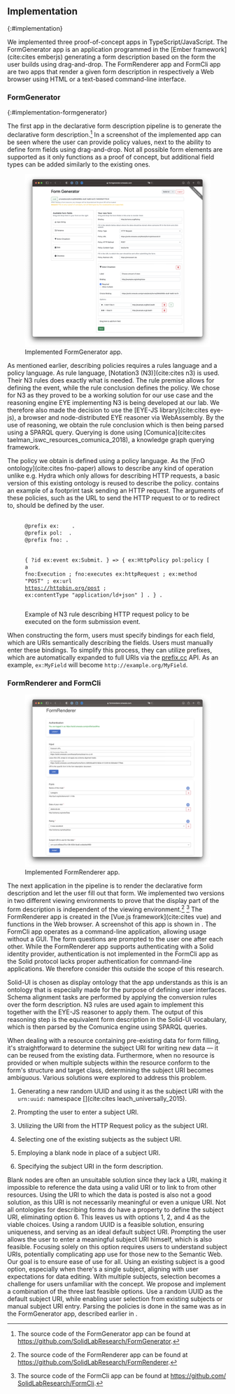 ## Implementation
{:#implementation}

We implemented three proof-of-concept apps in TypeScript/JavaScript.
The FormGenerator app is an application programmed in the [Ember framework](cite:cites emberjs) generating a form description based on the form the user builds using drag-and-drop.
The FormRenderer app and FormCli app are two apps that render a given form description in respectively a Web browser using HTML or a text-based command-line interface.

### FormGenerator
{:#implementation-formgenerator}

The first app in the declarative form description pipeline is to generate the declarative form description.[^ImplementationFormGenerator]
In [](#fig:FormGenerator) a screenshot of the implemented app can be seen where the user can provide policy values, next to the ability to define form fields using drag-and-drop.
Not all possible form elements are supported as it only functions as a proof of concept, but additional field types can be added similarly to the existing ones.

[^ImplementationFormGenerator]: The source code of the FormGenerator app can be found at [https://github.com/<wbr/>SolidLabResearch/FormGenerator](https://github.com/SolidLabResearch/FormGenerator).

<figure id="fig:FormGenerator" class="halfwidth">
<img src="img/FormGenerator.png" alt="[Screenshot of FormGenerator application]" />
<figcaption markdown="block">
Implemented FormGenerator app.
</figcaption>
</figure>

As mentioned earlier, describing policies requires a rules language and a policy language.
As rule language, [Notation3 (N3)](cite:cites n3) is used.
Their N3 rules does exactly what is needed.
The rule premise allows for defining the event, while the rule conclusion defines the policy.
We chose for N3 as they proved to be a working solution for our use case and the reasoning engine EYE implementing N3 is being developed at our lab.
We therefore also made the decision to use the [EYE-JS library](cite:cites eye-js), a browser and node-distributed EYE reasoner via WebAssembly.
By the use of reasoning, we obtain the rule conclusion which is then being parsed using a SPARQL query.
Querying is done using [Comunica](cite:cites taelman_iswc_resources_comunica_2018), a knowledge graph querying framework.

The policy we obtain is defined using a policy language.
As the [FnO ontology](cite:cites fno-paper) allows to describe any kind of operation unlike e.g. Hydra which only allows for describing HTTP requests, a basic version of this existing ontology is reused to describe the policy.
[](#lst:n3-form-policies-example) contains an example of a footprint task sending an HTTP request.
The arguments of these policies, such as the URL to send the HTTP request to or to redirect to, should be defined by the user.

<figure id="lst:n3-form-policies-example" class="listing">
<pre><code>
@prefix ex:   <http://example.org/> .
@prefix pol: <https://www.example.org/ns/policy#> .
@prefix fno: <https://w3id.org/function/ontology#>.

{
  ?id ex:event ex:Submit.
} => {
  ex:HttpPolicy pol:policy [
    a fno:Execution ;
    fno:executes ex:httpRequest ;
    ex:method "POST" ;
    ex:url <https://httpbin.org/post> ;
    ex:contentType "application/ld+json"
  ] .
} .
</code></pre>
<figcaption markdown="block">
Example of N3 rule describing HTTP request policy to be executed on the form submission event.
</figcaption>
</figure>

When constructing the form, users must specify bindings for each field, which are URIs semantically describing the fields.
Users must manually enter these bindings. To simplify this process, they can utilize prefixes, which are automatically expanded to full URIs via the [prefix.cc](https://prefix.cc) API.
As an example, `ex:MyField` will become `http://example.org/MyField`.


### FormRenderer and FormCli

<figure id="fig:FormRenderer" class="halfwidth">
<img src="img/FormRenderer.png" alt="[Screenshot of FormRenderer application]" />
<figcaption markdown="block">
Implemented FormRenderer app.
</figcaption>
</figure>

The next application in the pipeline is to render the declarative form description and let the user fill out that form.
We implemented two versions in two different viewing environments to prove that the display part of the form description is independent of the viewing environment.[^ImplementationFormRenderer] [^ImplementationFormCli]
The FormRenderer app is created in the [Vue.js framework](cite:cites vue) and functions in the Web browser.
A screenshot of this app is shown in [](#fig:FormRenderer).
The FormCli app operates as a command-line application, allowing usage without a GUI.
The form questions are prompted to the user one after each other.
While the FormRenderer app supports authenticating with a Solid identity provider, authentication is not implemented in the FormCli app as the Solid protocol lacks proper authentication for command-line applications.
We therefore consider this outside the scope of this research.

[^ImplementationFormRenderer]: The source code of the FormRenderer app can be found at [https://github.com/<wbr/>SolidLabResearch/FormRenderer](https://github.com/SolidLabResearch/FormRenderer).
[^ImplementationFormCli]: The source code of the FormCli app can be found at [https://github.com/<wbr/>SolidLabResearch/FormCli](https://github.com/SolidLabResearch/FormCli).

Solid-UI is chosen as display ontology that the app understands as this is an ontology that is especially made for the purpose of defining user interfaces.
Schema alignment tasks are performed by applying the conversion rules over the form description.
N3 rules are used again to implement this together with the EYE-JS reasoner to apply them.
The output of this reasoning step is the equivalent form description in the Solid-UI vocabulary, which is then parsed by the Comunica engine using SPARQL queries.

When dealing with a resource containing pre-existing data for form filling, it's straightforward to determine the subject URI for writing new data — it can be reused from the existing data.
Furthermore, when no resource is provided or when multiple subjects within the resource conform to the form's structure and target class, determining the subject URI becomes ambiguous.
Various solutions were explored to address this problem.

1. Generating a new random UUID and using it as the subject URI with the `urn:uuid:` namespace [](cite:cites leach_universally_2015).

2. Prompting the user to enter a subject URI.

3. Utilizing the URI from the HTTP Request policy as the subject URI.

4. Selecting one of the existing subjects as the subject URI.

5. Employing a blank node in place of a subject URI.

6. Specifying the subject URI in the form description.

Blank nodes are often an unsuitable solution since they lack a URI, making it impossible to reference the data using a valid URI or to link to from other resources.
Using the URI to which the data is posted is also not a good solution, as this URI is not necessarily meaningful or even a unique URI.
Not all ontologies for describing forms do have a property to define the subject URI, eliminating option 6.
This leaves us with options 1, 2, and 4 as the viable choices.
Using a random UUID is a feasible solution, ensuring uniqueness, and serving as an ideal default subject URI.
Prompting the user allows the user to enter a meaningful subject URI himself, which is also feasible.
Focusing solely on this option requires users to understand subject URIs, potentially complicating app use for those new to the Semantic Web. Our goal is to ensure ease of use for all.
Using an existing subject is a good option, especially when there's a single subject, aligning with user expectations for data editing.
With multiple subjects, selection becomes a challenge for users unfamiliar with the concept.
We propose and implement a combination of the three last feasible options.
Use a random UUID as the default subject URI, while enabling user selection from existing subjects or manual subject URI entry.
Parsing the policies is done in the same was as in the FormGenerator app, described earlier in [](#implementation-formgenerator).
